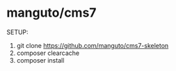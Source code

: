 # manguto/cms7

SETUP:
1. git clone https://github.com/manguto/cms7-skeleton
2. composer clearcache
3. composer install